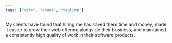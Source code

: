 ```yaml
---
tags: ["site", "about", "tagline"]
---
```

My clients have found that hiring me has saved them time and money, made it easier to grow their web offering alongside their business, and maintained a consistently high quality of work in their software products.
